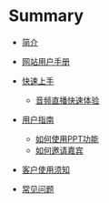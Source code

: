 # Summary

* [简介](README.md)
<!-- * [开发者文档](docs/manual/开发者文档.md) -->
* [网站用户手册](docs/manual/网站用户手册.md)

* [快速上手]()
  * [音频直播快速体验](docs/quickstart/音频直播快速体验.md)

* [用户指南]()
  * [如何使用PPT功能](docs/manual/如何使用PPT.md)
  * [如何邀请嘉宾](docs/manual/如何邀请嘉宾.md)

* [客户使用须知](docs/custom/README.md)

* [常见问题](docs/faq/README.md)
